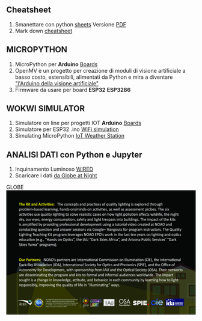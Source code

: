 ## Cheatsheet
1. Smanettare con python [sheets](https://www.pythonsheets.com/) Versione [PDF](https://github.com/lmsd23/python_sheets/files/10468305/pysheeet.pdf)
2. Mark down [cheatsheet](https://www.markdown-cheatsheet.com/)


## MICROPYTHON
1. MicroPython per  **Arduino** [Boards](https://docs.arduino.cc/learn/programming/arduino-and-python)
2. OpenMV è un  progetto per  creazione di moduli di visione artificiale a basso costo, estensibili, alimentati da Python e mira a diventare ["l'Arduino della visione artificiale"](https://openmv.io/)
3. Firmware da usare per board **ESP32** **ESP3286**

## WOKWI SIMULATOR
1. Simulatore on line per progetti IOT  **Arduino** [Boards](https://wokwi.com/)
2. Simulatore per ESP32 .ino [WiFi simulation](https://wokwi.com/projects/321525495180034642)
3. Simulating MicroPython [IoT Weather Station](https://wokwi.com/arduino/projects/322577683855704658)



## ANALISI DATI con Python e Jupyter

1. Inquinamento Luminoso [WIRED](https://www.wired.it/article/inquinamento-luminoso-in-aumento-studio-prospettive-futuro/?uID=5b9c415311dd6ce42c43185e01127724406a6d9957dc86cfdf0f193efde129ef&utm_brand=wi&utm_mailing=WI_NEWS_Daily+2023-01-29)
2. Scaricare i dati [da Globe at Night](https://www.globeatnight.org/maps.php)

GLOBE
![QLTkit](QLTkit_Postcard_Side2.jpg)

